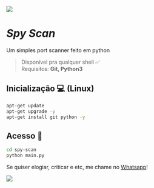 ![](https://camo.githubusercontent.com/71b837571c48af3aa60a73dbc9d5936aa359d78efbfa8a6743cbbbc16b80ef4d/68747470733a2f2f63646e2e646973636f72646170702e636f6d2f6174746163686d656e74732f3830353930323039333930363630383138362f3830353931333937323533353539303932322f74656e6f722e676966)
# ***Spy Scan***

Um simples port scanner feito em python

> Disponível pra qualquer shell ✅<br/>
> Requisitos: **Git, Python3**

## Inicialização 💻 (Linux)
```bash
apt-get update
apt-get upgrade -y
apt-get install git python -y
```

## Acesso 📂
```bash
cd spy-scan
python main.py
```

Se quiser elogiar, criticar e etc, me chame no [Whatsapp](http://wa.me/559885267746s)!

![](https://camo.githubusercontent.com/71b837571c48af3aa60a73dbc9d5936aa359d78efbfa8a6743cbbbc16b80ef4d/68747470733a2f2f63646e2e646973636f72646170702e636f6d2f6174746163686d656e74732f3830353930323039333930363630383138362f3830353931333937323533353539303932322f74656e6f722e676966)
